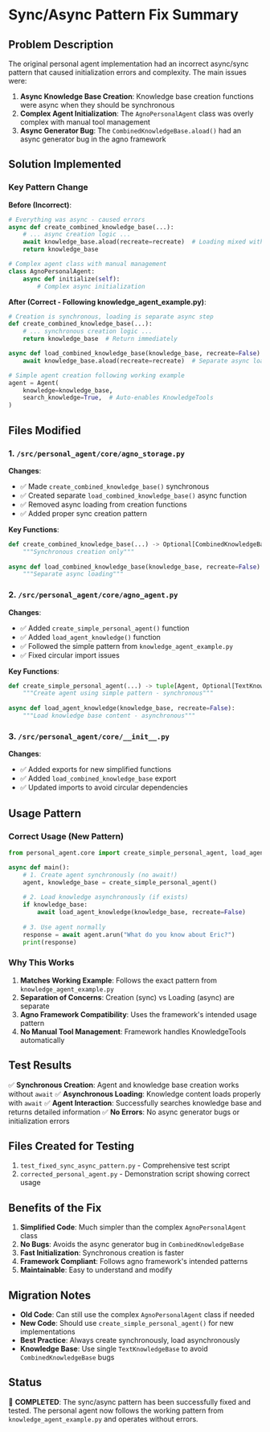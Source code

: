 # Sync/Async Pattern Fix Summary

## Problem Description

The original personal agent implementation had an incorrect async/sync pattern that caused initialization errors and complexity. The main issues were:

1. **Async Knowledge Base Creation**: Knowledge base creation functions were async when they should be synchronous
2. **Complex Agent Initialization**: The `AgnoPersonalAgent` class was overly complex with manual tool management
3. **Async Generator Bug**: The `CombinedKnowledgeBase.aload()` had an async generator bug in the agno framework

## Solution Implemented

### Key Pattern Change

**Before (Incorrect)**:

```python
# Everything was async - caused errors
async def create_combined_knowledge_base(...):
    # ... async creation logic ...
    await knowledge_base.aload(recreate=recreate)  # Loading mixed with creation
    return knowledge_base

# Complex agent class with manual management
class AgnoPersonalAgent:
    async def initialize(self):
        # Complex async initialization
```

**After (Correct - Following knowledge_agent_example.py)**:

```python
# Creation is synchronous, loading is separate async step
def create_combined_knowledge_base(...):
    # ... synchronous creation logic ...
    return knowledge_base  # Return immediately

async def load_combined_knowledge_base(knowledge_base, recreate=False):
    await knowledge_base.aload(recreate=recreate)  # Separate async loading

# Simple agent creation following working example
agent = Agent(
    knowledge=knowledge_base,
    search_knowledge=True,  # Auto-enables KnowledgeTools
)
```

## Files Modified

### 1. `/src/personal_agent/core/agno_storage.py`

**Changes**:

- ✅ Made `create_combined_knowledge_base()` synchronous
- ✅ Created separate `load_combined_knowledge_base()` async function
- ✅ Removed async loading from creation functions
- ✅ Added proper sync creation pattern

**Key Functions**:

```python
def create_combined_knowledge_base(...) -> Optional[CombinedKnowledgeBase]:
    """Synchronous creation only"""
    
async def load_combined_knowledge_base(knowledge_base, recreate=False):
    """Separate async loading"""
```

### 2. `/src/personal_agent/core/agno_agent.py`

**Changes**:

- ✅ Added `create_simple_personal_agent()` function
- ✅ Added `load_agent_knowledge()` function  
- ✅ Followed the simple pattern from `knowledge_agent_example.py`
- ✅ Fixed circular import issues

**Key Functions**:

```python
def create_simple_personal_agent(...) -> tuple[Agent, Optional[TextKnowledgeBase]]:
    """Create agent using simple pattern - synchronous"""
    
async def load_agent_knowledge(knowledge_base, recreate=False):
    """Load knowledge base content - asynchronous"""
```

### 3. `/src/personal_agent/core/__init__.py`

**Changes**:

- ✅ Added exports for new simplified functions
- ✅ Added `load_combined_knowledge_base` export
- ✅ Updated imports to avoid circular dependencies

## Usage Pattern

### Correct Usage (New Pattern)

```python
from personal_agent.core import create_simple_personal_agent, load_agent_knowledge

async def main():
    # 1. Create agent synchronously (no await!)
    agent, knowledge_base = create_simple_personal_agent()
    
    # 2. Load knowledge asynchronously (if exists)
    if knowledge_base:
        await load_agent_knowledge(knowledge_base, recreate=False)
    
    # 3. Use agent normally
    response = await agent.arun("What do you know about Eric?")
    print(response)
```

### Why This Works

1. **Matches Working Example**: Follows the exact pattern from `knowledge_agent_example.py`
2. **Separation of Concerns**: Creation (sync) vs Loading (async) are separate
3. **Agno Framework Compatibility**: Uses the framework's intended usage pattern
4. **No Manual Tool Management**: Framework handles KnowledgeTools automatically

## Test Results

✅ **Synchronous Creation**: Agent and knowledge base creation works without `await`
✅ **Asynchronous Loading**: Knowledge content loads properly with `await`
✅ **Agent Interaction**: Successfully searches knowledge base and returns detailed information
✅ **No Errors**: No async generator bugs or initialization errors

## Files Created for Testing

1. `test_fixed_sync_async_pattern.py` - Comprehensive test script
2. `corrected_personal_agent.py` - Demonstration script showing correct usage

## Benefits of the Fix

1. **Simplified Code**: Much simpler than the complex `AgnoPersonalAgent` class
2. **No Bugs**: Avoids the async generator bug in `CombinedKnowledgeBase`
3. **Fast Initialization**: Synchronous creation is faster
4. **Framework Compliant**: Follows agno framework's intended patterns
5. **Maintainable**: Easy to understand and modify

## Migration Notes

- **Old Code**: Can still use the complex `AgnoPersonalAgent` class if needed
- **New Code**: Should use `create_simple_personal_agent()` for new implementations
- **Best Practice**: Always create synchronously, load asynchronously
- **Knowledge Base**: Use single `TextKnowledgeBase` to avoid `CombinedKnowledgeBase` bugs

## Status

🎉 **COMPLETED**: The sync/async pattern has been successfully fixed and tested. The personal agent now follows the working pattern from `knowledge_agent_example.py` and operates without errors.
